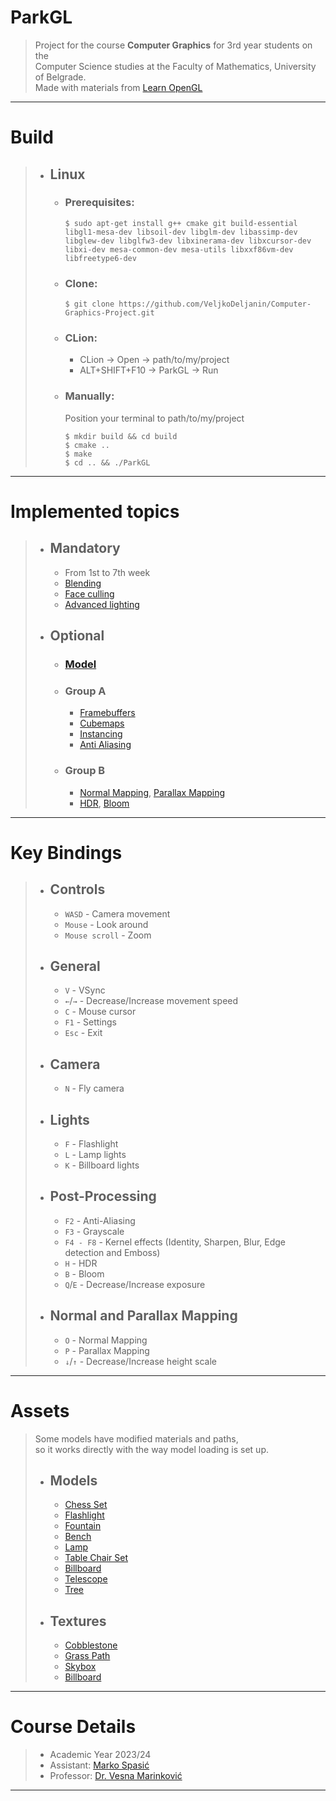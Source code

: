 # ParkGL
> Project for the course **Computer Graphics** for 3rd year students on the  
> Computer Science studies at the Faculty of Mathematics, University of Belgrade.  
> Made with materials from [Learn OpenGL](https://learnopengl.com/)

---

# Build
> - ## Linux
>     - ### Prerequisites:  
>       ```
>       $ sudo apt-get install g++ cmake git build-essential libgl1-mesa-dev libsoil-dev libglm-dev libassimp-dev libglew-dev libglfw3-dev libxinerama-dev libxcursor-dev libxi-dev mesa-common-dev mesa-utils libxxf86vm-dev libfreetype6-dev
>       ```
>     - ### Clone:
>       ```
>       $ git clone https://github.com/VeljkoDeljanin/Computer-Graphics-Project.git
>       ```
>     - ### CLion:
>       - CLion -> Open -> path/to/my/project
>       - ALT+SHIFT+F10 -> ParkGL -> Run
>     - ### Manually:  
>       Position your terminal to path/to/my/project
>       ```
>       $ mkdir build && cd build
>       $ cmake ..
>       $ make
>       $ cd .. && ./ParkGL
>       ```

---

# Implemented topics
> - ## Mandatory
>     - From 1st to 7th week
>     - [Blending](https://learnopengl.com/Advanced-OpenGL/Blending)
>     - [Face culling](https://learnopengl.com/Advanced-OpenGL/Face-culling)
>     - [Advanced lighting](https://learnopengl.com/Advanced-Lighting/Advanced-Lighting)
> - ## Optional
>     - ### [Model](https://learnopengl.com/Model-Loading/Model)
>     - ### Group A
>         - [Framebuffers](https://learnopengl.com/Advanced-OpenGL/Framebuffers)
>         - [Cubemaps](https://learnopengl.com/Advanced-OpenGL/Cubemaps)
>         - [Instancing](https://learnopengl.com/Advanced-OpenGL/Instancing)
>         - [Anti Aliasing](https://learnopengl.com/Advanced-OpenGL/Anti-Aliasing)
>     - ### Group B
>         - [Normal Mapping](https://learnopengl.com/Advanced-Lighting/Normal-Mapping), [Parallax Mapping](https://learnopengl.com/Advanced-Lighting/Parallax-Mapping)
>         - [HDR](https://learnopengl.com/Advanced-Lighting/HDR), [Bloom](https://learnopengl.com/Advanced-Lighting/Bloom)

---

# Key Bindings
> - ## Controls
>     - `WASD` - Camera movement
>     - `Mouse` - Look around
>     - `Mouse scroll` - Zoom
> - ## General
>     - `V` - VSync
>     - `←`/`→` - Decrease/Increase movement speed
>     - `C` - Mouse cursor
>     - `F1` - Settings
>     - `Esc` - Exit
> - ## Camera
>     - `N` - Fly camera
> - ## Lights
>     - `F` - Flashlight
>     - `L` - Lamp lights
>     - `K` - Billboard lights
> - ## Post-Processing
>     - `F2` - Anti-Aliasing
>     - `F3` - Grayscale
>     - `F4 - F8` - Kernel effects (Identity, Sharpen, Blur, Edge detection and Emboss)
>     - `H` - HDR
>     - `B` - Bloom
>     - `Q`/`E` - Decrease/Increase exposure
> - ## Normal and Parallax Mapping
>     - `O` - Normal Mapping
>     - `P` - Parallax Mapping
>     - `↓`/`↑` - Decrease/Increase height scale

---

# Assets
> Some models have modified materials and paths,  
> so it works directly with the way model loading is set up.
> - ## Models
>     - [Chess Set](https://polyhaven.com/a/chess_set)
>     - [Flashlight](https://sketchfab.com/3d-models/retro-style-flashlight-1bca09efb5154e75b6f6f17d8f71deeb)
>     - [Fountain](https://sketchfab.com/3d-models/fountain-1e2234e51a46400bbd3a71afd9c2b750)
>     - [Bench](https://sketchfab.com/3d-models/classic-park-bench-low-poly-01a5b64427984632bb44242da3813bb1)
>     - [Lamp](https://www.turbosquid.com/3d-models/standart-street-lamp-3d-model-1945402)
>     - [Table Chair Set](https://polyhaven.com/a/outdoor_table_chair_set_01)
>     - [Billboard](https://www.cgtrader.com/free-3d-models/exterior/exterior-public/a-billboard)
>     - [Telescope](https://sketchfab.com/3d-models/telescope-b03b8fc3a5e343bab43f3fa81c024ce5)
>     - [Tree](https://sketchfab.com/3d-models/pine-tree-e52769d653cd4e52a4acff3041961e65)
> - ## Textures
>     - [Cobblestone](https://polyhaven.com/a/cobblestone_floor_03)
>     - [Grass Path](https://polyhaven.com/a/grass_path_2)
>     - [Skybox](https://drive.google.com/file/d/1-Cw7GqwP9GBVznwGJq5tYne5GEmyeA_X/view)
>     - [Billboard](https://uramljivanjeslika.rs/digitalna-stampa-na-platnu/slike-beograda/)

---

# Course Details
> - Academic Year 2023/24
> - Assistant: [Marko Spasić](https://matf-racunarska-grafika.github.io/)
> - Professor: [Dr. Vesna Marinković](http://poincare.matf.bg.ac.rs/~vesna.marinkovic/grafika.html)

---



